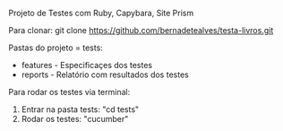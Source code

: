 Projeto de Testes com Ruby, Capybara, Site Prism

Para clonar:
git clone https://github.com/bernadetealves/testa-livros.git

Pastas do projeto =
tests:
* features - Especificaçes dos testes
* reports - Relatório com resultados dos testes

Para rodar os testes via terminal:
1. Entrar na pasta tests: "cd tests" 
2. Rodar os testes: "cucumber"

